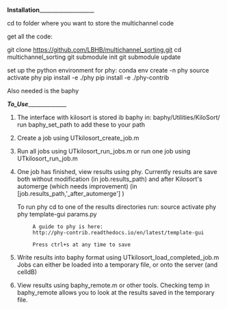 
______Installation__________________________

cd to folder where you want to store the multichannel code

get all the code:

git clone https://github.com/LBHB/multichannel_sorting.git
cd multichannel_sorting
git submodule init
git submodule update

set up the python environment for phy:
conda env create -n phy
source activate phy
pip install -e ./phy
pip install -e ./phy-contrib

Also needed is the baphy

_______To_Use_____________________

1) The interface with kilosort is stored ib baphy in: baphy/Utilities/KiloSort/
    run baphy_set_path to add these to your path

2) Create a job using UTkilosort_create_job.m 

3) Run all jobs using UTkilosort_run_jobs.m or run one job using UTkilosort_run_job.m

4) One job has finished, view results using phy. 
    Currently results are save both without modification (in job.results_path)
    and after Kilosort's automerge (which needs improvement) (in [job.results_path,'_after_automerge'] )
    
    To run phy
        cd to one of the results directories
        run:
            source activate phy
            phy template-gui params.py
            
            A guide to phy is here: 
            http://phy-contrib.readthedocs.io/en/latest/template-gui
            
            Press ctrl+s at any time to save

5) Write results into baphy format using UTkilosort_load_completed_job.m
    Jobs can either be loaded into a temporary file, or onto the server (and celldB)
    
6) View results using baphy_remote.m or other tools.
    Checking temp in baphy_remote allows you to look at the results saved in the temporary file.